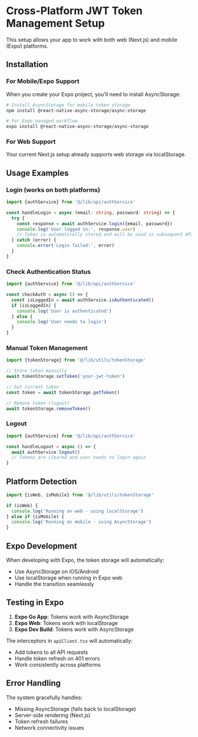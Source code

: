 # Cross-Platform JWT Token Management Setup

This setup allows your app to work with both web (Next.js) and mobile (Expo) platforms.

## Installation

### For Mobile/Expo Support

When you create your Expo project, you'll need to install AsyncStorage:

```bash
# Install AsyncStorage for mobile token storage
npm install @react-native-async-storage/async-storage

# For Expo managed workflow
expo install @react-native-async-storage/async-storage
```

### For Web Support

Your current Next.js setup already supports web storage via localStorage.

## Usage Examples

### Login (works on both platforms)

```typescript
import {authService} from '@/lib/api/authService'

const handleLogin = async (email: string, password: string) => {
  try {
    const response = await authService.login({email, password})
    console.log('User logged in:', response.user)
    // Token is automatically stored and will be used in subsequent API calls
  } catch (error) {
    console.error('Login failed:', error)
  }
}
```

### Check Authentication Status

```typescript
import {authService} from '@/lib/api/authService'

const checkAuth = async () => {
  const isLoggedIn = await authService.isAuthenticated()
  if (isLoggedIn) {
    console.log('User is authenticated')
  } else {
    console.log('User needs to login')
  }
}
```

### Manual Token Management

```typescript
import {tokenStorage} from '@/lib/utils/tokenStorage'

// Store token manually
await tokenStorage.setToken('your-jwt-token')

// Get current token
const token = await tokenStorage.getToken()

// Remove token (logout)
await tokenStorage.removeToken()
```

### Logout

```typescript
import {authService} from '@/lib/api/authService'

const handleLogout = async () => {
  await authService.logout()
  // Tokens are cleared and user needs to login again
}
```

## Platform Detection

```typescript
import {isWeb, isMobile} from '@/lib/utils/tokenStorage'

if (isWeb) {
  console.log('Running on web - using localStorage')
} else if (isMobile) {
  console.log('Running on mobile - using AsyncStorage')
}
```

## Expo Development

When developing with Expo, the token storage will automatically:

- Use AsyncStorage on iOS/Android
- Use localStorage when running in Expo web
- Handle the transition seamlessly

## Testing in Expo

1. **Expo Go App**: Tokens work with AsyncStorage
2. **Expo Web**: Tokens work with localStorage
3. **Expo Dev Build**: Tokens work with AsyncStorage

The interceptors in `apiClient.tsx` will automatically:

- Add tokens to all API requests
- Handle token refresh on 401 errors
- Work consistently across platforms

## Error Handling

The system gracefully handles:

- Missing AsyncStorage (falls back to localStorage)
- Server-side rendering (Next.js)
- Token refresh failures
- Network connectivity issues
